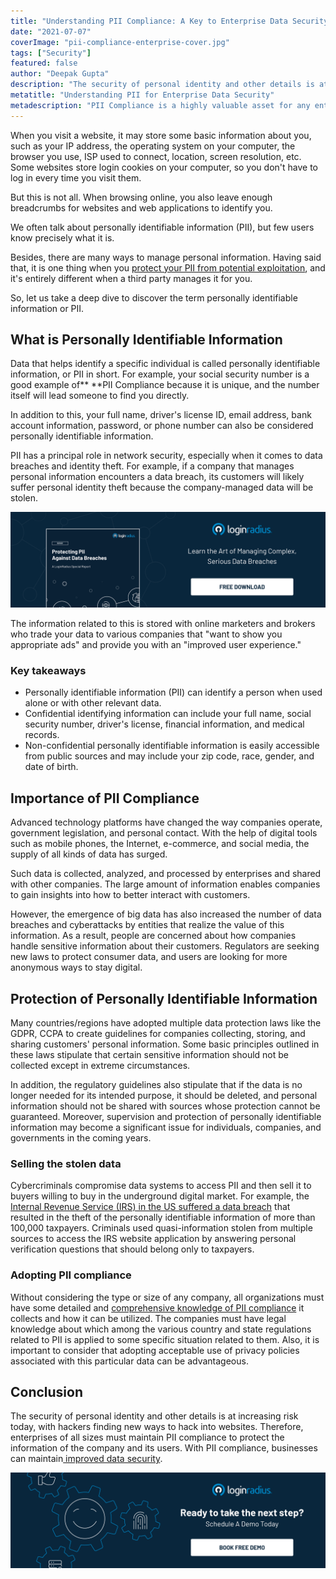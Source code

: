 ```yaml
---
title: "Understanding PII Compliance: A Key to Enterprise Data Security"
date: "2021-07-07"
coverImage: "pii-compliance-enterprise-cover.jpg"
tags: ["Security"]
featured: false 
author: "Deepak Gupta"
description: "The security of personal identity and other details is at increasing risk today, with hackers finding new ways to hack into websites. Therefore, enterprises of all sizes must maintain PII compliance to protect the information of the company and its users."
metatitle: "Understanding PII for Enterprise Data Security"
metadescription: "PII Compliance is a highly valuable asset for any enterprise that needs to be protected. Read to understand the need for PII compliance in today’s advanced world."
---
```


When you visit a website, it may store some basic information about you, such as your IP address, the operating system on your computer, the browser you use, ISP used to connect, location, screen resolution, etc. Some websites store login cookies on your computer, so you don't have to log in every time you visit them. 

But this is not all. When browsing online, you also leave enough breadcrumbs for websites and web applications to identify you. 

We often talk about personally identifiable information (PII), but few users know precisely what it is. 

Besides, there are many ways to manage personal information. Having said that, it is one thing when you [protect your PII from potential exploitation](https://www.loginradius.com/blog/identity/consumer-data-privacy-security/), and it's entirely different when a third party manages it for you. 

So, let us take a deep dive to discover the term personally identifiable information or PII.


## What is Personally Identifiable Information

Data that helps identify a specific individual is called personally identifiable information, or PII in short. For example, your social security number is a good example of** **PII Compliance because it is unique, and the number itself will lead someone to find you directly.

 In addition to this, your full name, driver's license ID, email address, bank account information, password, or phone number can also be considered personally identifiable information.

PII has a principal role in network security, especially when it comes to data breaches and identity theft. For example, if a company that manages personal information encounters a data breach, its customers will likely suffer personal identity theft because the company-managed data will be stolen.

[![RP-Protecting-PII-Against-Data-Breaches](RP-Protecting-PII-Against-Data-Breaches.png)](https://www.loginradius.com/resource/pii-data-breach-report/)

The information related to this is stored with online marketers and brokers who trade your data to various companies that "want to show you appropriate ads" and provide you with an "improved user experience."


### Key takeaways

* Personally identifiable information (PII) can identify a person when used alone or with other relevant data.
* Confidential identifying information can include your full name, social security number, driver's license, financial information, and medical records.
* Non-confidential personally identifiable information is easily accessible from public sources and may include your zip code, race, gender, and date of birth.


## Importance of PII Compliance

Advanced technology platforms have changed the way companies operate, government legislation, and personal contact. With the help of digital tools such as mobile phones, the Internet, e-commerce, and social media, the supply of all kinds of data has surged.

Such data is collected, analyzed, and processed by enterprises and shared with other companies. The large amount of information enables companies to gain insights into how to better interact with customers.

However, the emergence of big data has also increased the number of data breaches and cyberattacks by entities that realize the value of this information. As a result, people are concerned about how companies handle sensitive information about their customers. Regulators are seeking new laws to protect consumer data, and users are looking for more anonymous ways to stay digital.


## Protection of Personally Identifiable Information

Many countries/regions have adopted multiple data protection laws like the GDPR, CCPA to create guidelines for companies collecting, storing, and sharing customers' personal information. Some basic principles outlined in these laws stipulate that certain sensitive information should not be collected except in extreme circumstances.

In addition, the regulatory guidelines also stipulate that if the data is no longer needed for its intended purpose, it should be deleted, and personal information should not be shared with sources whose protection cannot be guaranteed. Moreover, supervision and protection of personally identifiable information may become a significant issue for individuals, companies, and governments in the coming years.


### Selling the stolen data

Cybercriminals compromise data systems to access PII and then sell it to buyers willing to buy in the underground digital market. For example, the [Internal Revenue Service (IRS) in the US suffered a data breach](https://www.usatoday.com/story/tech/2015/05/26/irs-breach-100000-accounts-get-transcript/27980049/) that resulted in the theft of the personally identifiable information of more than 100,000 taxpayers. Criminals used quasi-information stolen from multiple sources to access the IRS website application by answering personal verification questions that should belong only to taxpayers.


### Adopting PII compliance

Without considering the type or size of any company, all organizations must have some detailed and [comprehensive knowledge of PII compliance](https://www.loginradius.com/blog/identity/privacy-compliance/) it collects and how it can be utilized. The companies must have legal knowledge about which among the various country and state regulations related to PII is applied to some specific situation related to them. Also, it is important to consider that adopting acceptable use of privacy policies associated with this particular data can be advantageous.


## Conclusion

The security of personal identity and other details is at increasing risk today, with hackers finding new ways to hack into websites. Therefore, enterprises of all sizes must maintain PII compliance to protect the information of the company and its users. With PII compliance, businesses can maintain[ improved data security](https://www.loginradius.com/blog/identity/data-security-best-practices/). 



[![book-a-demo-loginradius](../../assets/book-a-demo-loginradius.png)](https://www.loginradius.com/book-a-demo/)
